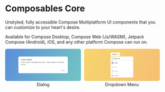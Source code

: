 # Composables Core

Unstyled, fully accessible Compose Multiplatform UI components that you can customize to your heart's desire.

Available for Compose Desktop, Compose Web (Js/WASM), Jetpack Compose (Android), iOS, and any other platform Compose can run on.

<style>
  .image-grid {
    display: grid;
    grid-template-columns: 1fr 1fr;
    gap: 10px;
    text-align: center;
  }

  @media (max-width: 600px) {
    .image-grid {
      grid-template-columns: 1fr;
    }
  }
</style>

<div class="image-grid">
  <div>
    <a href="dialog">
      <img src="preview_dialog.jpg" alt="Dialog Preview">
    </a>
    <div>Dialog</div>
  </div>
  <div>
    <a href="menu">
      <img src="preview_menu.jpg" alt="Menu Preview">
    </a>
    <div>Dropdown Menu</div>
  </div>
</div>
